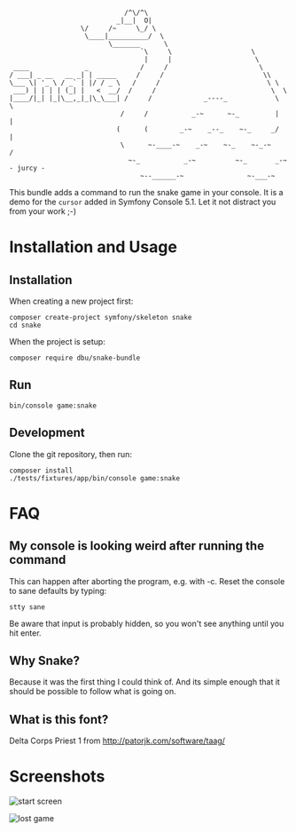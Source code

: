                                 /^\/^\
                               _|__|  O|
                      \/     /~     \_/ \
                       \____|__________/  \
                             \_______      \
                                     `\     \                    \
                                      |     |                     \
     ____              _             /     /                       \
    / ___| _ __   __ _| | _____     /     /                         \\
    \___ \| '_ \ / _` | |/ / _ \   /     /                           \ \
     ___) | | | | (_| |   <  __/  /     /                             \  \
    |____/|_| |_|\__,_|_|\_\___| /     /             _----_            \   \
                                /     /           _-~      ~-_         |   |
                               (      (        _-~    _--_    ~-_     _/   |
                                \      ~-____-~    _-~    ~-_    ~-_-~    /
                                  ~-_           _-~          ~-_       _-~   - jurcy -
                                     ~--______-~                ~-___-~

This bundle adds a command to run the snake game in your console.
It is a demo for the `cursor` added in Symfony Console 5.1.
Let it not distract you from your work ;-)

# Installation and Usage
                          
## Installation

When creating a new project first:

    composer create-project symfony/skeleton snake
    cd snake
    
When the project is setup:

    composer require dbu/snake-bundle

## Run

    bin/console game:snake

## Development

Clone the git repository, then run:

    composer install
    ./tests/fixtures/app/bin/console game:snake

# FAQ

## My console is looking weird after running the command

This can happen after aborting the program, e.g. with <ctrl>-c. Reset the console to sane defaults
by typing:

    stty sane

Be aware that input is probably hidden, so you won't see anything until you hit enter.

## Why Snake?

Because it was the first thing I could think of. 
And its simple enough that it should be possible to follow what is going on.

## What is this font?

Delta Corps Priest 1 from http://patorjk.com/software/taag/

# Screenshots

![start screen](snake.png)

![lost game](snake2.png)
